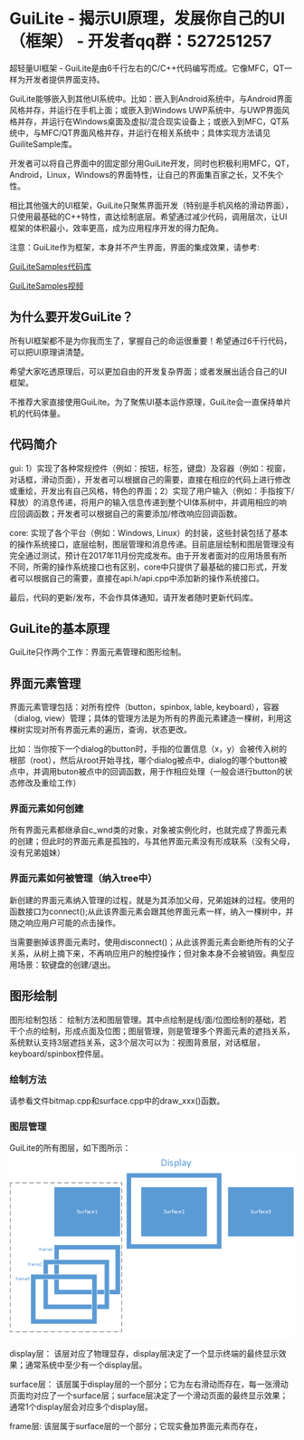 # GuiLite - 揭示UI原理，发展你自己的UI（框架） - 开发者qq群：527251257
超轻量UI框架 - GuiLite是由6千行左右的C/C++代码编写而成。它像MFC，QT一样为开发者提供界面支持。

GuiLite能够嵌入到其他UI系统中。比如：嵌入到Android系统中，与Android界面风格并存，并运行在手机上面；或嵌入到Windows UWP系统中，与UWP界面风格并存，并运行在Windows桌面及虚拟/混合现实设备上；或嵌入到MFC，QT系统中，与MFC/QT界面风格并存，并运行在相关系统中；具体实现方法请见GuiliteSample库。

开发者可以将自己界面中的固定部分用GuiLite开发，同时也积极利用MFC，QT，Android，Linux，Windows的界面特性，让自己的界面集百家之长，又不失个性。

相比其他强大的UI框架，GuiLite只聚焦界面开发（特别是手机风格的滑动界面），只使用最基础的C++特性，直达绘制底层。希望通过减少代码，调用层次，让UI框架的体积最小，效率更高，成为应用程序开发的得力配角。

注意：GuiLite作为框架，本身并不产生界面，界面的集成效果，请参考:

[GuiLiteSamples代码库](https://github.com/idea4good/GuiLiteSamples)

[GuiLiteSamples视频](http://v.youku.com/v_show/id_XMzA5NTMzMTYyOA)

## 为什么要开发GuiLite？
所有UI框架都不是为你我而生了，掌握自己的命运很重要！希望通过6千行代码，可以把UI原理讲清楚。

希望大家吃透原理后，可以更加自由的开发复杂界面；或者发展出适合自己的UI框架。

不推荐大家直接使用GuiLite。为了聚焦UI基本运作原理，GuiLite会一直保持单片机的代码体量。

## 代码简介
gui: 1）实现了各种常规控件（例如：按钮，标签，键盘）及容器（例如：视窗，对话框，滑动页面），开发者可以根据自己的需要，直接在相应的代码上进行修改或重绘，开发出有自己风格，特色的界面；2）实现了用户输入（例如：手指按下/释放）的消息传递，将用户的输入信息传递到整个UI体系树中，并调用相应的响应回调函数；开发者可以根据自己的需要添加/修改响应回调函数。

core: 实现了各个平台（例如：Windows, Linux）的封装，这些封装包括了基本的操作系统接口，底层绘制，图层管理和消息传递。目前底层绘制和图层管理没有完全通过测试，预计在2017年11月份完成发布。由于开发者面对的应用场景有所不同，所需的操作系统接口也有区别，core中只提供了最基础的接口形式，开发者可以根据自己的需要，直接在api.h/api.cpp中添加新的操作系统接口。

最后，代码的更新/发布，不会作具体通知，请开发者随时更新代码库。

## GuiLite的基本原理
GuiLite只作两个工作：界面元素管理和图形绘制。

## 界面元素管理
界面元素管理包括：对所有控件（button，spinbox, lable, keyboard），容器（dialog, view）管理；具体的管理方法是为所有的界面元素建造一棵树，利用这棵树实现对所有界面元素的遍历，查询，状态更改。

比如：当你按下一个dialog的button时，手指的位置信息（x，y）会被传入树的根部（root），然后从root开始寻找，哪个dialog被点中，dialog的哪个button被点中，并调用buton被点中的回调函数，用于作相应处理（一般会进行button的状态修改及重绘工作）

### 界面元素如何创建
所有界面元素都继承自c_wnd类的对象，对象被实例化时，也就完成了界面元素的创建；但此时的界面元素是孤独的，与其他界面元素没有形成联系（没有父母，没有兄弟姐妹）

### 界面元素如何被管理（纳入tree中）
新创建的界面元素纳入管理的过程，就是为其添加父母，兄弟姐妹的过程。使用的函数接口为connect();从此该界面元素会跟其他界面元素一样，纳入一棵树中，并随之响应用户可能的点击操作。

当需要删掉该界面元素时，使用disconnect()；从此该界面元素会断绝所有的父子关系，从树上摘下来，不再响应用户的触控操作；但对象本身不会被销毁。典型应用场景：软键盘的创建/退出。

## 图形绘制
图形绘制包括： 绘制方法和图层管理。其中点绘制是线/面/位图绘制的基础，若干个点的绘制，形成点面及位图；图层管理，则是管理多个界面元素的遮挡关系，系统默认支持3层遮挡关系，这3个层次可以为：视图背景层，对话框层，keyboard/spinbox控件层。

### 绘制方法
请参看文件bitmap.cpp和surface.cpp中的draw_xxx()函数。

### 图层管理
GuiLite的所有图层，如下图所示：
![Graphic layer](GraphicLayer.png)

display层：
该层对应了物理显存，display层决定了一个显示终端的最终显示效果；通常系统中至少有一个display层。

surface层：
该层属于display层的一个部分；它为左右滑动而存在，每一张滑动页面均对应了一个surface层；surface层决定了一个滑动页面的最终显示效果；通常1个display层会对应多个display层。

frame层:
该层属于surface层的一个部分；它现实叠加界面元素而存在，
